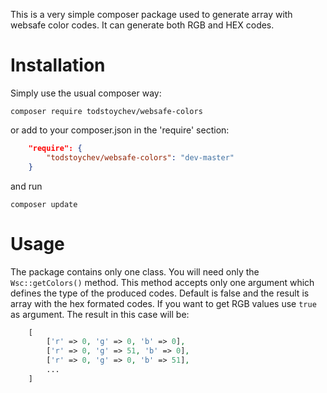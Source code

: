 This is a very simple composer package used to generate array with websafe color codes. It can generate both RGB and HEX codes.

# Installation
Simply use the usual composer way:

```composer require todstoychev/websafe-colors```

or add to your composer.json in the 'require' section:

```json
    "require": {
        "todstoychev/websafe-colors": "dev-master"
    }
```

and run 

```composer update```

# Usage
The package contains only one class. You will need only the ```Wsc::getColors()``` method. This method accepts only one argument which defines the type of the produced codes. Default is false and the result is array with the hex formated codes. If you want to get RGB values use ```true``` as argument. The result in this case will be: 

```php 
    [
        ['r' => 0, 'g' => 0, 'b' => 0], 
        ['r' => 0, 'g' => 51, 'b' => 0],
        ['r' => 0, 'g' => 0, 'b' => 51],
        ...
    ]
```

